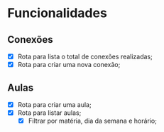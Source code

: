 # Funcionalidades

## Conexões

- [x] Rota para lista o total de conexões realizadas;
- [x] Rota para criar uma nova conexão;

## Aulas

- [x] Rota para criar uma aula;
- [x] Rota para listar aulas;
	 - [x] Filtrar por matéria, dia da semana e horário;
